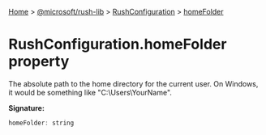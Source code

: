 [Home](./index) &gt; [@microsoft/rush-lib](./rush-lib.md) &gt; [RushConfiguration](./rush-lib.rushconfiguration.md) &gt; [homeFolder](./rush-lib.rushconfiguration.homefolder.md)

# RushConfiguration.homeFolder property

The absolute path to the home directory for the current user. On Windows, it would be something like "C:\\Users\\YourName".

**Signature:**
```javascript
homeFolder: string
```
